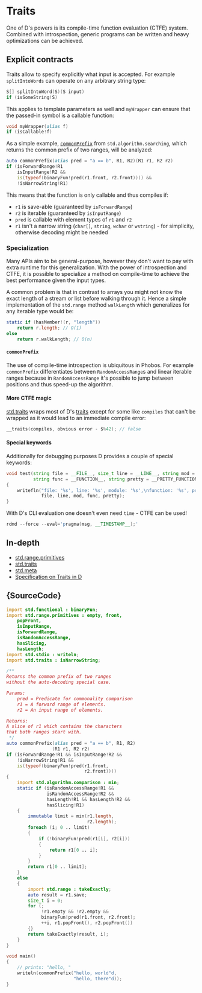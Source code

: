 # Traits

One of D's powers is its compile-time function evaluation (CTFE) system.
Combined with introspection, generic programs can be written and
heavy optimizations can be achieved.

## Explicit contracts

Traits allow to specify explicitly what input is accepted.
For example `splitIntoWords` can operate on any arbitrary string type:

```d
S[] splitIntoWord(S)(S input)
if (isSomeString!S)
```

This applies to template parameters as well and `myWrapper` can ensure that the
passed-in symbol is a callable function:

```d
void myWrapper(alias f)
if (isCallable!f)
```

As a simple example, [`commonPrefix`](https://dlang.org/phobos/std_algorithm_searching.html#.commonPrefix)
from `std.algorithm.searching`, which returns the common prefix of two ranges,
will be analyzed:

```d
auto commonPrefix(alias pred = "a == b", R1, R2)(R1 r1, R2 r2)
if (isForwardRange!R1
    isInputRange!R2 &&
    is(typeof(binaryFun!pred(r1.front, r2.front)))) &&
    !isNarrowString!R1)
```

This means that the function is only callable and thus compiles if:

- `r1` is save-able (guaranteed by `isForwardRange`)
- `r2` is iterable (guaranteed by `isInputRange`)
- `pred` is callable with element types of `r1` and `r2`
- `r1` isn't a narrow string (`char[]`, `string`, `wchar` or `wstring`) - for simplicity, otherwise decoding might be needed

### Specialization

Many APIs aim to be general-purpose, however they don't want to pay with extra
runtime for this generalization.
With the power of introspection and CTFE, it is possible to specialize a method
on compile-time to achieve the best performance given the input types.

A common problem is that in contrast to arrays you might not know the exact length
of a stream or list before walking through it.
Hence a simple implementation of the `std.range` method `walkLength`
which generalizes for any iterable type would be:

```d
static if (hasMember!(r, "length"))
    return r.length; // O(1)
else
    return r.walkLength; // O(n)
```

#### `commonPrefix`

The use of compile-time introspection is ubiquitous in Phobos. For example
`commonPrefix` differentiates between `RandomAccessRange`s
and linear iterable ranges because in `RandomAccessRange` it's possible to jump
between positions and thus speed-up the algorithm.

#### More CTFE magic

[std.traits](https://dlang.org/phobos/std_traits.html) wraps most of
D's [traits](https://dlang.org/spec/traits.html) except for some like
`compiles` that can't be wrapped as it would lead to an immediate compile error:

```d
__traits(compiles, obvious error - $%42); // false
```

#### Special keywords

Additionally for debugging purposes D provides a couple of special keywords:

```d
void test(string file = __FILE__, size_t line = __LINE__, string mod = __MODULE__,
          string func = __FUNCTION__, string pretty = __PRETTY_FUNCTION__)
{
    writefln("file: '%s', line: '%s', module: '%s',\nfunction: '%s', pretty function: '%s'",
             file, line, mod, func, pretty);
}
```

With D's CLI evaluation one doesn't even need `time` - CTFE can be used!

```d
rdmd --force --eval='pragma(msg, __TIMESTAMP__);'
```

## In-depth

- [std.range.primitives](https://dlang.org/phobos/std_range_primitives.html)
- [std.traits](https://dlang.org/phobos/std_traits.html)
- [std.meta](https://dlang.org/phobos/std_meta.html)
- [Specification on Traits in D](https://dlang.org/spec/traits.html)

## {SourceCode}

```d
import std.functional : binaryFun;
import std.range.primitives : empty, front,
    popFront,
    isInputRange,
    isForwardRange,
    isRandomAccessRange,
    hasSlicing,
    hasLength;
import std.stdio : writeln;
import std.traits : isNarrowString;

/**
Returns the common prefix of two ranges
without the auto-decoding special case.

Params:
    pred = Predicate for commonality comparison
    r1 = A forward range of elements.
    r2 = An input range of elements.

Returns:
A slice of r1 which contains the characters
that both ranges start with.
 */
auto commonPrefix(alias pred = "a == b", R1, R2)
                 (R1 r1, R2 r2)
if (isForwardRange!R1 && isInputRange!R2 &&
    !isNarrowString!R1 &&
    is(typeof(binaryFun!pred(r1.front,
                             r2.front))))
{
    import std.algorithm.comparison : min;
    static if (isRandomAccessRange!R1 &&
               isRandomAccessRange!R2 &&
               hasLength!R1 && hasLength!R2 &&
               hasSlicing!R1)
    {
        immutable limit = min(r1.length,
                              r2.length);
        foreach (i; 0 .. limit)
        {
            if (!binaryFun!pred(r1[i], r2[i]))
            {
                return r1[0 .. i];
            }
        }
        return r1[0 .. limit];
    }
    else
    {
        import std.range : takeExactly;
        auto result = r1.save;
        size_t i = 0;
        for (;
             !r1.empty && !r2.empty &&
             binaryFun!pred(r1.front, r2.front);
             ++i, r1.popFront(), r2.popFront())
        {}
        return takeExactly(result, i);
    }
}

void main()
{
    // prints: "hello, "
    writeln(commonPrefix("hello, world"d,
                         "hello, there"d));
}
```
